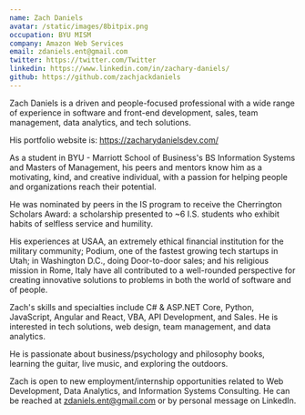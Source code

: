 ```yaml
---
name: Zach Daniels
avatar: /static/images/8bitpix.png
occupation: BYU MISM
company: Amazon Web Services
email: zdaniels.ent@gmail.com
twitter: https://twitter.com/Twitter
linkedin: https://www.linkedin.com/in/zachary-daniels/
github: https://github.com/zachjackdaniels
---
```


Zach Daniels is a driven and people-focused professional with a wide range of experience in software and front-end development, sales, team management, data analytics, and tech solutions. 

His portfolio website is: https://zacharydanielsdev.com/

As a student in BYU - Marriott School of Business's BS Information Systems and Masters of Management, his peers and mentors know him as a motivating, kind, and creative individual, with a passion for helping people and organizations reach their potential. 

He was nominated by peers in the IS program to receive the Cherrington Scholars Award: a scholarship presented to ~6 I.S. students who exhibit habits of selfless service and humility.

His experiences at USAA, an extremely ethical financial institution for the military community; Podium, one of the fastest growing tech startups in Utah; in Washington D.C., doing Door-to-door sales; and his religious mission in Rome, Italy have all contributed to a well-rounded perspective for creating innovative solutions to problems in both the world of software and of people.

Zach's skills and specialties include C# & ASP.NET Core, Python, JavaScript, Angular and React, VBA, API Development, and Sales. He is interested in tech solutions, web design, team management, and data analytics. 

He is passionate about business/psychology and philosophy books, learning the guitar, live music, and exploring the outdoors.

Zach is open to new employment/internship opportunities related to Web Development, Data Analytics, and Information Systems Consulting.
He can be reached at zdaniels.ent@gmail.com or by personal message on LinkedIn.